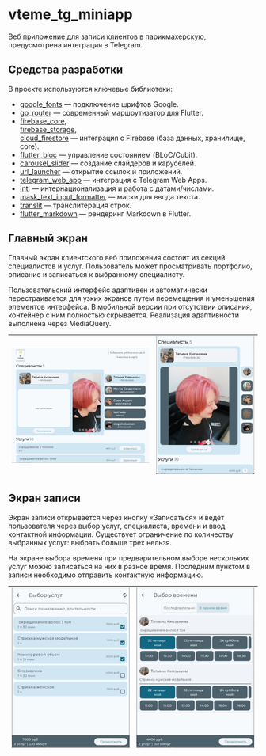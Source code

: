 # vteme_tg_miniapp

Веб приложение для записи клиентов в парикмахерскую, предусмотрена интеграция в Telegram.

## Средства разработки

В проекте используются ключевые библиотеки:

- [google_fonts](https://pub.dev/packages/google_fonts) — подключение шрифтов Google.
- [go_router](https://pub.dev/packages/go_router) — современный маршрутизатор для Flutter.
- [firebase_core](https://pub.dev/packages/firebase_core),  
  [firebase_storage](https://pub.dev/packages/firebase_storage),  
  [cloud_firestore](https://pub.dev/packages/cloud_firestore) — интеграция с Firebase (база данных,
  хранилище, core).
- [flutter_bloc](https://pub.dev/packages/flutter_bloc) — управление состоянием (BLoC/Cubit).
- [carousel_slider](https://pub.dev/packages/carousel_slider) — создание слайдеров и каруселей.
- [url_launcher](https://pub.dev/packages/url_launcher) — открытие ссылок и приложений.
- [telegram_web_app](https://pub.dev/packages/telegram_web_app) — интеграция с Telegram Web Apps.
- [intl](https://pub.dev/packages/intl) — интернационализация и работа с датами/числами.
- [mask_text_input_formatter](https://pub.dev/packages/mask_text_input_formatter) — маски для ввода
  текста.
- [translit](https://pub.dev/packages/translit) — транслитерация строк.
- [flutter_markdown](https://pub.dev/packages/flutter_markdown) — рендеринг Markdown в Flutter.

## Главный экран

Главный экран клиентского веб приложения состоит из секций специалистов и услуг.
Пользователь может просматривать портфолио, описание и записаться к выбранному специалисту.

Пользовательский интерфейс адаптивен и автоматически перестраивается для узких экранов путем
перемещения и уменьшения элементов интерфейса. В мобильной версии при отсутствии описания, контейнер
с ним полностью скрывается.
Реализация адаптивности выполнена через MediaQuery.

| ![1.png](https://raw.githubusercontent.com/NikiWeasel/readme_pics/refs/heads/main/tg_web_app/1.png) | ![2.png](https://raw.githubusercontent.com/NikiWeasel/readme_pics/refs/heads/main/tg_web_app/2.png) |
|-----------------------------------------------------------------------------------------------------|-----------------------------------------------------------------------------------------------------|

## Экран записи

Экран записи открывается через кнопку «Записаться» и ведёт пользователя через выбор услуг,
специалиста, времени и ввод контактной информации.
Существует ограничение по количеству выбранных услуг: выбрать больше трех нельзя.

На экране выбора времени при предварительном выборе нескольких услуг можно записаться на них в
разное время.
Последним пунктом в записи необходимо отправить контактную информацию.

| ![3.png](https://raw.githubusercontent.com/NikiWeasel/readme_pics/refs/heads/main/tg_web_app/3.png) | ![4.png](https://raw.githubusercontent.com/NikiWeasel/readme_pics/refs/heads/main/tg_web_app/4.png) |
|-----------------------------------------------------------------------------------------------------|-----------------------------------------------------------------------------------------------------|
